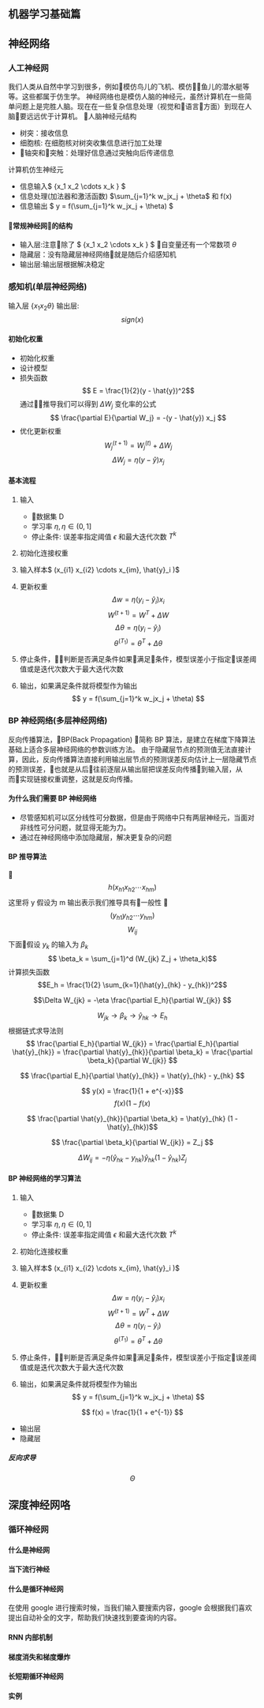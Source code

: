 ## 机器学习基础篇

## 神经网络
### 人工神经网
我们人类从自然中学习到很多，例如模仿鸟儿的飞机、模仿鱼儿的潜水艇等等。这些都属于仿生学。
神经网络也是模仿人脑的神经元，虽然计算机在一些简单问题上是完胜人脑。现在在一些复杂信息处理（视觉和语言方面）到现在人脑要远远优于计算机。

人脑神经元结构
- 树突：接收信息
- 细胞核: 在细胞核对树突收集信息进行加工处理
- 轴突和突触：处理好信息通过突触向后传递信息

计算机仿生神经元
- 信息输入$ \{x_1 x_2 \cdots x_k \} $
- 信息处理(加法器和激活函数) $\sum_{j=1}^k w_jx_j + \theta$ 和 f(x)
- 信息输出 $ y = f(\sum_{j=1}^k w_jx_j + \theta) $

#### 常规神经网的结构
- 输入层:注意除了 $ \{x_1 x_2 \cdots x_k \} $ 自变量还有一个常数项 $\theta$
- 隐藏层：没有隐藏层神经网络就是随后介绍感知机
- 输出层:输出层根据解决稳定


### 感知机(单层神经网络)
输入层 $\{ x_1 x_2 \theta \}$
输出层:
$$ sign(x) $$

#### 初始化权重
- 初始化权重
- 设计模型
- 损失函数
$$ E = \frac{1}{2}(y - \hat{y})^2$$
通过推导我们可以得到 $\Delta W_j$ 变化率的公式
$$ \frac{\partial E}{\partial W_j} = -(y - \hat{y}) x_j $$
- 优化更新权重
$$ W_j^{(t+1)} = W_j^{(t)} + \Delta W_j$$
$$ \Delta W_j = \eta(y - \hat{y}) x_j $$

#### 基本流程
1. 输入
    - 数据集 D
    - 学习率 $\eta,\eta \in (0,1]$
    - 停止条件: 误差率指定阈值 $\epsilon$ 和最大迭代次数 $T^k$
2. 初始化连接权重
3. 输入样本$ (x_{i1} x_{i2} \cdots x_{im}, \hat{y}_i )$
4. 更新权重 
$$ \Delta w = \eta(y_i - \hat{y}_i)x_i $$
$$ W^{(t+1)} = W^T + \Delta W $$
$$ \Delta \theta = \eta (y_i - \hat{y}_i) $$
$$ \theta^{(T_1)} = \theta^T + \Delta \theta $$

5. 停止条件，判断是否满足条件如果满足条件，模型误差小于指定误差阈值或是迭代次数大于最大迭代次数
6. 输出，如果满足条件就将模型作为输出
$$ y = f(\sum_{j=1}^k w_jx_j + \theta)  $$

### BP 神经网络(多层神经网络)
反向传播算法，BP(Back Propagation) 简称 BP 算法，是建立在梯度下降算法基础上适合多层神经网络的参数训练方法。
由于隐藏层节点的预测值无法直接计算，因此，反向传播算法直接利用输出层节点的预测误差反向估计上一层隐藏节点的预测误差，也就是从后往前逐层从输出层把误差反向传播到输入层，从而实现链接权重调整，这就是反向传播。
#### 为什么我们需要 BP 神经网络
- 尽管感知机可以区分线性可分数据，但是由于网络中只有两层神经元，当面对非线性可分问题，就显得无能为力。
- 通过在神经网络中添加隐藏层，解决更复杂的问题
#### BP 推导算法
$$ h(x_{h1} x_{h2} \cdots x_{hm})$$
这里将 y 假设为 m 输出表示我们推导具有一般性
$$ (y_{h1} y_{h2} \cdots y_{hm})$$
$$ W_{ij} $$
下面假设 $y_k$ 的输入为 $\beta_k$
$$ \beta_k = \sum_{j=1}^d (W_{jk} Z_j + \theta_k)$$
计算损失函数
$$E_h = \frac{1}{2} \sum_{k=1}(\hat{y}_{hk} - y_{hk})^2$$

$$\Delta W_{jk} = -\eta \frac{\partial E_h}{\partial W_{jk}} $$

$$ W_{jk} \rightarrow \beta_k \rightarrow \hat{y}_{hk} \rightarrow E_h $$
根据链式求导法则
$$ \frac{\partial E_h}{\partial W_{jk}} = \frac{\partial E_h}{\partial \hat{y}_{hk}} =  \frac{\partial \hat{y}_{hk}}{\partial \beta_k} = \frac{\partial \beta_k}{\partial W_{jk}} $$

$$  \frac{\partial E_h}{\partial \hat{y}_{hk}} = \hat{y}_{hk} - y_{hk} $$

$$ y(x) = \frac{1}{1 + e^{-x}}$$
$$f(x)(1-f(x)$$

$$  \frac{\partial \hat{y}_{hk}}{\partial \beta_k} =  \hat{y}_{hk} (1 - \hat{y}_{hk})$$

$$ \frac{\partial \beta_k}{\partial W_{jk}} = Z_j $$

$$ \Delta W_{ij} = - \eta (\hat{y}_{hk} - y_{hk}) \hat{y}_{hk} (1 - \hat{y}_{hk}) Z_j$$
#### BP 神经网络的学习算法
1. 输入
    - 数据集 D
    - 学习率 $\eta,\eta \in (0,1]$
    - 停止条件: 误差率指定阈值 $\epsilon$ 和最大迭代次数 $T^k$
2. 初始化连接权重
3. 输入样本$ (x_{i1} x_{i2} \cdots x_{im}, \hat{y}_i )$
4. 更新权重 
$$ \Delta w = \eta(y_i - \hat{y}_i)x_i $$
$$ W^{(t+1)} = W^T + \Delta W $$
$$ \Delta \theta = \eta (y_i - \hat{y}_i) $$
$$ \theta^{(T_1)} = \theta^T + \Delta \theta $$

5. 停止条件，判断是否满足条件如果满足条件，模型误差小于指定误差阈值或是迭代次数大于最大迭代次数
6. 输出，如果满足条件就将模型作为输出
$$ y = f(\sum_{j=1}^k w_jx_j + \theta)  $$



$$ f(x) = \frac{1}{1 + e^{-1}} $$
- 输出层
- 隐藏层

##### 反向求导
$$ \Theta $$

## 深度神经网咯
### 循环神经网
#### 什么是神经网
#### 当下流行神经
#### 什么是循环神经网
在使用 google 进行搜索时候，当我们输入要搜索内容，google 会根据我们喜欢提出自动补全的文字，帮助我们快速找到要查询的内容。
#### RNN 内部机制
#### 梯度消失和梯度爆炸
#### 长短期循环神经网
#### 实例